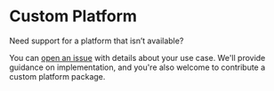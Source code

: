 # Custom Platform

Need support for a platform that isn’t available?

You can [open an issue](https://github.com/almadoro/react-just/issues) with details about your use case. We'll provide guidance on implementation, and you're also welcome to contribute a custom platform package.
